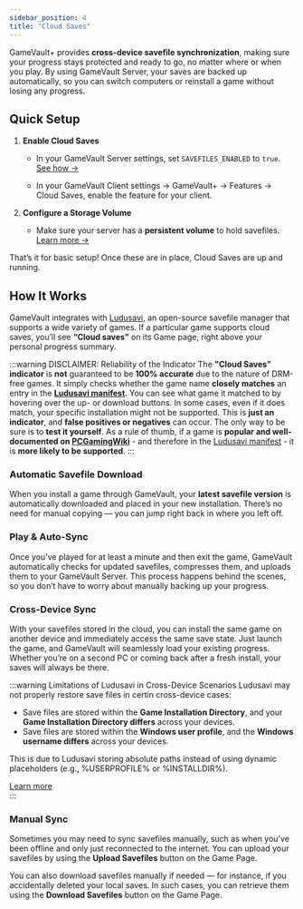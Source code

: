 ```yaml
---
sidebar_position: 4
title: "Cloud Saves"
---
```


GameVault+ provides **cross-device savefile synchronization**, making sure your progress stays protected and ready to go, no matter where or when you play. By using GameVault Server, your saves are backed up automatically, so you can switch computers or reinstall a game without losing any progress.

## Quick Setup

1. **Enable Cloud Saves**

   - In your GameVault Server settings, set `SAVEFILES_ENABLED` to `true`.  
     [See how →](/docs/server-docs/configuration.md#savefiles)

   - In your GameVault Client settings -> GameVault+ -> Features -> Cloud Saves, enable the feature for your client.

2. **Configure a Storage Volume**
   - Make sure your server has a **persistent volume** to hold savefiles.  
     [Learn more →](/docs/server-docs/configuration.md#volumes)

That’s it for basic setup! Once these are in place, Cloud Saves are up and running.

## How It Works

GameVault integrates with [Ludusavi](https://github.com/mtkennerly/ludusavi), an open-source savefile manager that supports a wide variety of games. If a particular game supports cloud saves, you’ll see **“Cloud saves”** on its Game page, right above your personal progress summary.

:::warning DISCLAIMER: Reliability of the Indicator
The **"Cloud Saves" indicator** is **not** guaranteed to be **100% accurate** due to the nature of DRM-free games. It simply checks whether the game name **closely matches** an entry in the **[Ludusavi manifest](https://github.com/mtkennerly/ludusavi-manifest)**. You can see what game it matched to by hovering over the up- or download buttons. In some cases, even if it does match, your specific installation might not be supported. This is **just an indicator**, and **false positives or negatives** can occur. The only way to be sure is to **test it yourself**. As a rule of thumb, if a game is **popular and well-documented on [PCGamingWiki](https://www.pcgamingwiki.com/)** - and therefore in the [Ludusavi manifest](https://github.com/mtkennerly/ludusavi-manifest) - it is **more likely to be supported**.
:::

### Automatic Savefile Download

When you install a game through GameVault, your **latest savefile version** is automatically downloaded and placed in your new installation. There’s no need for manual copying — you can jump right back in where you left off.

### Play & Auto-Sync

Once you’ve played for at least a minute and then exit the game, GameVault automatically checks for updated savefiles, compresses them, and uploads them to your GameVault Server. This process happens behind the scenes, so you don’t have to worry about manually backing up your progress.

### Cross-Device Sync

With your savefiles stored in the cloud, you can install the same game on another device and immediately access the same save state. Just launch the game, and GameVault will seamlessly load your existing progress. Whether you’re on a second PC or coming back after a fresh install, your saves will always be there.

:::warning Limitations of Ludusavi in Cross-Device Scenarios
Ludusavi may not properly restore save files in certin cross-device cases:

- Save files are stored within the **Game Installation Directory**, and your **Game Installation Directory differs** across your devices.
- Save files are stored within the **Windows user profile**, and the **Windows username differs** across your devices.

This is due to Ludusavi storing absolute paths instead of using dynamic placeholders (e.g., %USERPROFILE% or %INSTALLDIR%).

[Learn more](https://github.com/mtkennerly/ludusavi/issues/464)  
:::

### Manual Sync

Sometimes you may need to sync savefiles manually, such as when you’ve been offline and only just reconnected to the internet. You can upload your savefiles by using the **Upload Savefiles** button on the Game Page.

You can also download savefiles manually if needed — for instance, if you accidentally deleted your local saves. In such cases, you can retrieve them using the **Download Savefiles** button on the Game Page.
